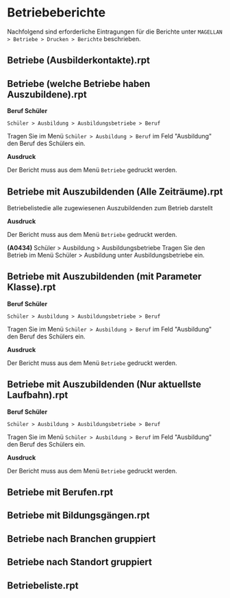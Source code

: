 
# Betriebeberichte

Nachfolgend sind erforderliche Eintragungen für die Berichte unter `MAGELLAN > Betriebe > Drucken > Berichte` beschrieben.

## Betriebe (Ausbilderkontakte).rpt

## Betriebe (welche Betriebe haben Auszubildene).rpt

**Beruf Schüler**

`Schüler > Ausbildung > Ausbildungsbetriebe > Beruf `

Tragen Sie im Menü `Schüler > Ausbildung > Beruf`  im Feld "Ausbildung" den Beruf des Schülers ein.

**Ausdruck**

Der Bericht muss aus dem Menü `Betriebe` gedruckt werden.

## Betriebe mit Auszubildenden (Alle Zeiträume).rpt

Betriebelistedie alle zugewiesenen Auszubildenden zum Betrieb darstellt

**Ausdruck**

Der Bericht muss aus dem Menü `Betriebe` gedruckt werden.

**(A0434)** Schüler > Ausbildung > Ausbildungsbetriebe
Tragen Sie den Betrieb im Menü Schüler > Ausbildung unter Ausbildungsbetriebe ein.

## Betriebe mit Auszubildenden (mit Parameter Klasse).rpt

**Beruf Schüler**

`Schüler > Ausbildung > Ausbildungsbetriebe > Beruf `

Tragen Sie im Menü `Schüler > Ausbildung > Beruf`  im Feld "Ausbildung" den Beruf des Schülers ein.

**Ausdruck**

Der Bericht muss aus dem Menü `Betriebe` gedruckt werden.

## Betriebe mit Auszubildenden (Nur aktuellste Laufbahn).rpt

**Beruf Schüler**

`Schüler > Ausbildung > Ausbildungsbetriebe > Beruf `

Tragen Sie im Menü `Schüler > Ausbildung > Beruf`  im Feld "Ausbildung" den Beruf des Schülers ein.

**Ausdruck**

Der Bericht muss aus dem Menü `Betriebe` gedruckt werden.

## Betriebe mit Berufen.rpt

## Betriebe mit Bildungsgängen.rpt

## Betriebe nach Branchen gruppiert

## Betriebe nach Standort gruppiert

## Betriebeliste.rpt

